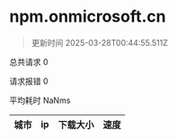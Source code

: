 
  # npm.onmicrosoft.cn

  > 更新时间 2025-03-28T00:44:55.511Z
  
  总共请求 0

  请求报错 0

  平均耗时 NaNms

|城市|ip|下载大小|速度|
|-----|----------|---|---|

  